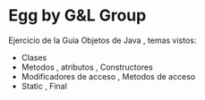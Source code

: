 # Egg by G&L Group
Ejercicio de la Guia Objetos de Java , temas vistos:
- Clases 
- Metodos , atributos , Constructores 
- Modificadores de acceso , Metodos de acceso
- Static , Final

